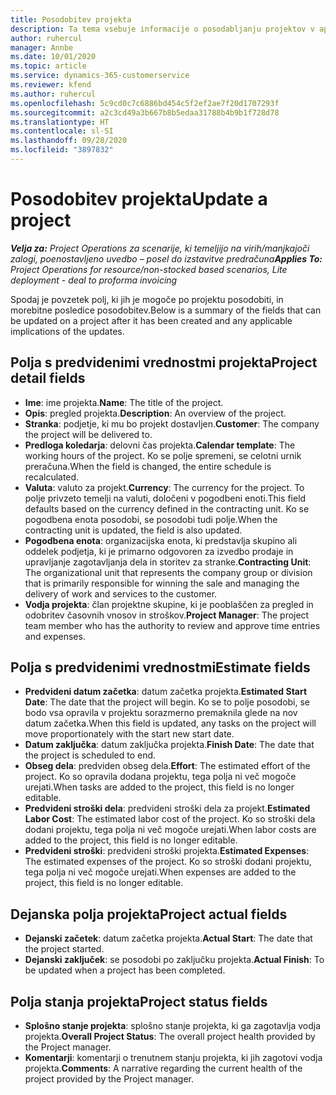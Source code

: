 ```yaml
---
title: Posodobitev projekta
description: Ta tema vsebuje informacije o posodabljanju projektov v aplikacij Project Operations.
author: ruhercul
manager: Annbe
ms.date: 10/01/2020
ms.topic: article
ms.service: dynamics-365-customerservice
ms.reviewer: kfend
ms.author: ruhercul
ms.openlocfilehash: 5c9cd0c7c6886bd454c5f2ef2ae7f20d1707293f
ms.sourcegitcommit: a2c3cd49a3b667b8b5edaa31788b4b9b1f728d78
ms.translationtype: HT
ms.contentlocale: sl-SI
ms.lasthandoff: 09/28/2020
ms.locfileid: "3897832"
---
```

# <a name="update-a-project"></a><span data-ttu-id="bad60-103">Posodobitev projekta</span><span class="sxs-lookup"><span data-stu-id="bad60-103">Update a project</span></span>

<span data-ttu-id="bad60-104">_**Velja za:** Project Operations za scenarije, ki temeljijo na virih/manjkajoči zalogi, poenostavljeno uvedbo – posel do izstavitve predračuna_</span><span class="sxs-lookup"><span data-stu-id="bad60-104">_**Applies To:** Project Operations for resource/non-stocked based scenarios, Lite deployment - deal to proforma invoicing_</span></span>

<span data-ttu-id="bad60-105">Spodaj je povzetek polj, ki jih je mogoče po projektu posodobiti, in morebitne posledice posodobitev.</span><span class="sxs-lookup"><span data-stu-id="bad60-105">Below is a summary of the fields that can be updated on a project after it has been created and any applicable implications of the updates.</span></span>

## <a name="project-detail-fields"></a><span data-ttu-id="bad60-106">Polja s predvidenimi vrednostmi projekta</span><span class="sxs-lookup"><span data-stu-id="bad60-106">Project detail fields</span></span>

- <span data-ttu-id="bad60-107">**Ime**: ime projekta.</span><span class="sxs-lookup"><span data-stu-id="bad60-107">**Name**: The title of the project.</span></span>
- <span data-ttu-id="bad60-108">**Opis**: pregled projekta.</span><span class="sxs-lookup"><span data-stu-id="bad60-108">**Description**: An overview of the project.</span></span>
- <span data-ttu-id="bad60-109">**Stranka**: podjetje, ki mu bo projekt dostavljen.</span><span class="sxs-lookup"><span data-stu-id="bad60-109">**Customer**: The company the project will be delivered to.</span></span>
- <span data-ttu-id="bad60-110">**Predloga koledarja**: delovni čas projekta.</span><span class="sxs-lookup"><span data-stu-id="bad60-110">**Calendar template**: The working hours of the project.</span></span> <span data-ttu-id="bad60-111">Ko se polje spremeni, se celotni urnik preračuna.</span><span class="sxs-lookup"><span data-stu-id="bad60-111">When the field is changed, the entire schedule is recalculated.</span></span>
- <span data-ttu-id="bad60-112">**Valuta**: valuto za projekt.</span><span class="sxs-lookup"><span data-stu-id="bad60-112">**Currency**: The currency for the project.</span></span> <span data-ttu-id="bad60-113">To polje privzeto temelji na valuti, določeni v pogodbeni enoti.</span><span class="sxs-lookup"><span data-stu-id="bad60-113">This field defaults based on the currency defined in the contracting unit.</span></span> <span data-ttu-id="bad60-114">Ko se pogodbena enota posodobi, se posodobi tudi polje.</span><span class="sxs-lookup"><span data-stu-id="bad60-114">When the contracting unit is updated, the field is also updated.</span></span>
- <span data-ttu-id="bad60-115">**Pogodbena enota**: organizacijska enota, ki predstavlja skupino ali oddelek podjetja, ki je primarno odgovoren za izvedbo prodaje in upravljanje zagotavljanja dela in storitev za stranke.</span><span class="sxs-lookup"><span data-stu-id="bad60-115">**Contracting Unit**: The organizational unit that represents the company group or division that is primarily responsible for winning the sale and managing the delivery of work and services to the customer.</span></span> 
- <span data-ttu-id="bad60-116">**Vodja projekta**: član projektne skupine, ki je pooblaščen za pregled in odobritev časovnih vnosov in stroškov.</span><span class="sxs-lookup"><span data-stu-id="bad60-116">**Project Manager**: The project team member who has the authority to review and approve time entries and expenses.</span></span>

## <a name="estimate-fields"></a><span data-ttu-id="bad60-117">Polja s predvidenimi vrednostmi</span><span class="sxs-lookup"><span data-stu-id="bad60-117">Estimate fields</span></span>

- <span data-ttu-id="bad60-118">**Predvideni datum začetka**: datum začetka projekta.</span><span class="sxs-lookup"><span data-stu-id="bad60-118">**Estimated Start Date**: The date that the project will begin.</span></span> <span data-ttu-id="bad60-119">Ko se to polje posodobi, se bodo vsa opravila v projektu sorazmerno premaknila glede na nov datum začetka.</span><span class="sxs-lookup"><span data-stu-id="bad60-119">When this field is updated, any tasks on the project will move proportionately with the start new start date.</span></span>
- <span data-ttu-id="bad60-120">**Datum zaključka**: datum zaključka projekta.</span><span class="sxs-lookup"><span data-stu-id="bad60-120">**Finish Date**: The date that the project is scheduled to end.</span></span>
- <span data-ttu-id="bad60-121">**Obseg dela**: predviden obseg dela.</span><span class="sxs-lookup"><span data-stu-id="bad60-121">**Effort**: The estimated effort of the project.</span></span> <span data-ttu-id="bad60-122">Ko so opravila dodana projektu, tega polja ni več mogoče urejati.</span><span class="sxs-lookup"><span data-stu-id="bad60-122">When tasks are added to the project, this field is no longer editable.</span></span>
- <span data-ttu-id="bad60-123">**Predvideni stroški dela**: predvideni stroški dela za projekt.</span><span class="sxs-lookup"><span data-stu-id="bad60-123">**Estimated Labor Cost**: The estimated labor cost of the project.</span></span> <span data-ttu-id="bad60-124">Ko so stroški dela dodani projektu, tega polja ni več mogoče urejati.</span><span class="sxs-lookup"><span data-stu-id="bad60-124">When labor costs are added to the project, this field is no longer editable.</span></span>
- <span data-ttu-id="bad60-125">**Predvideni stroški**: predvideni stroški projekta.</span><span class="sxs-lookup"><span data-stu-id="bad60-125">**Estimated Expenses**: The estimated expenses of the project.</span></span> <span data-ttu-id="bad60-126">Ko so stroški dodani projektu, tega polja ni več mogoče urejati.</span><span class="sxs-lookup"><span data-stu-id="bad60-126">When expenses are added to the project, this field is no longer editable.</span></span>

## <a name="project-actual-fields"></a><span data-ttu-id="bad60-127">Dejanska polja projekta</span><span class="sxs-lookup"><span data-stu-id="bad60-127">Project actual fields</span></span>
- <span data-ttu-id="bad60-128">**Dejanski začetek**: datum začetka projekta.</span><span class="sxs-lookup"><span data-stu-id="bad60-128">**Actual Start**: The date that the project started.</span></span>
- <span data-ttu-id="bad60-129">**Dejanski zaključek**: se posodobi po zaključku projekta.</span><span class="sxs-lookup"><span data-stu-id="bad60-129">**Actual Finish**: To be updated when a project has been completed.</span></span>

## <a name="project-status-fields"></a><span data-ttu-id="bad60-130">Polja stanja projekta</span><span class="sxs-lookup"><span data-stu-id="bad60-130">Project status fields</span></span>

- <span data-ttu-id="bad60-131">**Splošno stanje projekta**: splošno stanje projekta, ki ga zagotavlja vodja projekta.</span><span class="sxs-lookup"><span data-stu-id="bad60-131">**Overall Project Status**: The overall project health provided by the Project manager.</span></span>
- <span data-ttu-id="bad60-132">**Komentarji**: komentarji o trenutnem stanju projekta, ki jih zagotovi vodja projekta.</span><span class="sxs-lookup"><span data-stu-id="bad60-132">**Comments**: A narrative regarding the current health of the project provided by the Project manager.</span></span>

